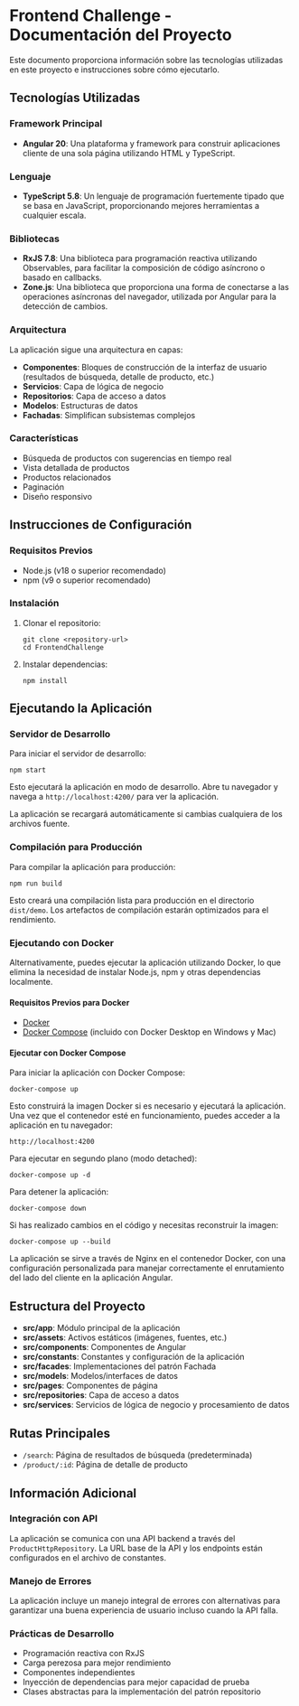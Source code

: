 # Frontend Challenge - Documentación del Proyecto

Este documento proporciona información sobre las tecnologías utilizadas en este proyecto e instrucciones sobre cómo ejecutarlo.

## Tecnologías Utilizadas

### Framework Principal
- **Angular 20**: Una plataforma y framework para construir aplicaciones cliente de una sola página utilizando HTML y TypeScript.

### Lenguaje
- **TypeScript 5.8**: Un lenguaje de programación fuertemente tipado que se basa en JavaScript, proporcionando mejores herramientas a cualquier escala.

### Bibliotecas
- **RxJS 7.8**: Una biblioteca para programación reactiva utilizando Observables, para facilitar la composición de código asíncrono o basado en callbacks.
- **Zone.js**: Una biblioteca que proporciona una forma de conectarse a las operaciones asíncronas del navegador, utilizada por Angular para la detección de cambios.

### Arquitectura
La aplicación sigue una arquitectura en capas:
- **Componentes**: Bloques de construcción de la interfaz de usuario (resultados de búsqueda, detalle de producto, etc.)
- **Servicios**: Capa de lógica de negocio
- **Repositorios**: Capa de acceso a datos
- **Modelos**: Estructuras de datos
- **Fachadas**: Simplifican subsistemas complejos

### Características
- Búsqueda de productos con sugerencias en tiempo real
- Vista detallada de productos
- Productos relacionados
- Paginación
- Diseño responsivo

## Instrucciones de Configuración

### Requisitos Previos
- Node.js (v18 o superior recomendado)
- npm (v9 o superior recomendado)

### Instalación

1. Clonar el repositorio:
   ```
   git clone <repository-url>
   cd FrontendChallenge
   ```

2. Instalar dependencias:
   ```
   npm install
   ```

## Ejecutando la Aplicación

### Servidor de Desarrollo

Para iniciar el servidor de desarrollo:

```
npm start
```

Esto ejecutará la aplicación en modo de desarrollo. Abre tu navegador y navega a `http://localhost:4200/` para ver la aplicación.

La aplicación se recargará automáticamente si cambias cualquiera de los archivos fuente.

### Compilación para Producción

Para compilar la aplicación para producción:

```
npm run build
```

Esto creará una compilación lista para producción en el directorio `dist/demo`. Los artefactos de compilación estarán optimizados para el rendimiento.

### Ejecutando con Docker

Alternativamente, puedes ejecutar la aplicación utilizando Docker, lo que elimina la necesidad de instalar Node.js, npm y otras dependencias localmente.

#### Requisitos Previos para Docker
- [Docker](https://www.docker.com/get-started)
- [Docker Compose](https://docs.docker.com/compose/install/) (incluido con Docker Desktop en Windows y Mac)

#### Ejecutar con Docker Compose

Para iniciar la aplicación con Docker Compose:

```
docker-compose up
```

Esto construirá la imagen Docker si es necesario y ejecutará la aplicación. Una vez que el contenedor esté en funcionamiento, puedes acceder a la aplicación en tu navegador:

```
http://localhost:4200
```

Para ejecutar en segundo plano (modo detached):

```
docker-compose up -d
```

Para detener la aplicación:

```
docker-compose down
```

Si has realizado cambios en el código y necesitas reconstruir la imagen:

```
docker-compose up --build
```

La aplicación se sirve a través de Nginx en el contenedor Docker, con una configuración personalizada para manejar correctamente el enrutamiento del lado del cliente en la aplicación Angular.

## Estructura del Proyecto

- **src/app**: Módulo principal de la aplicación
- **src/assets**: Activos estáticos (imágenes, fuentes, etc.)
- **src/components**: Componentes de Angular
- **src/constants**: Constantes y configuración de la aplicación
- **src/facades**: Implementaciones del patrón Fachada
- **src/models**: Modelos/interfaces de datos
- **src/pages**: Componentes de página
- **src/repositories**: Capa de acceso a datos
- **src/services**: Servicios de lógica de negocio y procesamiento de datos

## Rutas Principales

- `/search`: Página de resultados de búsqueda (predeterminada)
- `/product/:id`: Página de detalle de producto

## Información Adicional

### Integración con API
La aplicación se comunica con una API backend a través del `ProductHttpRepository`. La URL base de la API y los endpoints están configurados en el archivo de constantes.

### Manejo de Errores
La aplicación incluye un manejo integral de errores con alternativas para garantizar una buena experiencia de usuario incluso cuando la API falla.

### Prácticas de Desarrollo
- Programación reactiva con RxJS
- Carga perezosa para mejor rendimiento
- Componentes independientes
- Inyección de dependencias para mejor capacidad de prueba
- Clases abstractas para la implementación del patrón repositorio